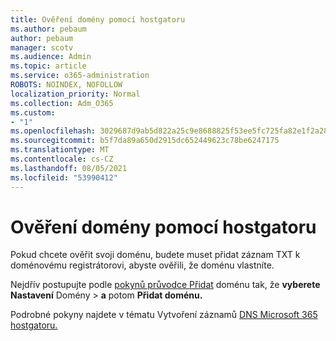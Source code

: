 ```yaml
---
title: Ověření domény pomocí hostgatoru
ms.author: pebaum
author: pebaum
manager: scotv
ms.audience: Admin
ms.topic: article
ms.service: o365-administration
ROBOTS: NOINDEX, NOFOLLOW
localization_priority: Normal
ms.collection: Adm_O365
ms.custom:
- "1"
ms.openlocfilehash: 3029687d9ab5d822a25c9e8688825f53ee5fc725fa82e1f2a282d22720431331
ms.sourcegitcommit: b5f7da89a650d2915dc652449623c78be6247175
ms.translationtype: MT
ms.contentlocale: cs-CZ
ms.lasthandoff: 08/05/2021
ms.locfileid: "53990412"
---
```

# <a name="verify-your-domain-with-hostgator"></a>Ověření domény pomocí hostgatoru

Pokud chcete ověřit svoji doménu, budete muset přidat záznam TXT k doménovému registrátorovi, abyste ověřili, že doménu vlastníte. 

Nejdřív postupujte podle [pokynů průvodce Přidat](https://admin.microsoft.com/Adminportal#/Domains) doménu tak, že **vyberete Nastavení** Domény \> **a** potom **Přidat doménu.**
  
Podrobné pokyny najdete v tématu Vytvoření záznamů [DNS Microsoft 365 hostgatoru.](https://docs.microsoft.com/microsoft-365/admin/dns/create-dns-records-at-hostgator)